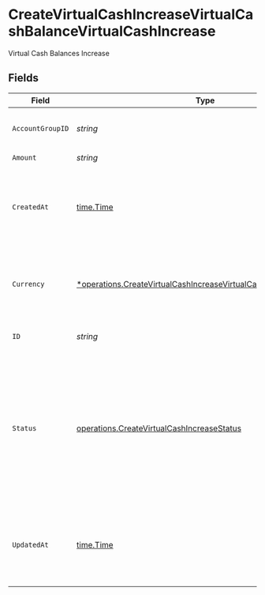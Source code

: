 # CreateVirtualCashIncreaseVirtualCashBalanceVirtualCashIncrease

Virtual Cash Balances Increase


## Fields

| Field                                                                                                                                                                                            | Type                                                                                                                                                                                             | Required                                                                                                                                                                                         | Description                                                                                                                                                                                      |
| ------------------------------------------------------------------------------------------------------------------------------------------------------------------------------------------------ | ------------------------------------------------------------------------------------------------------------------------------------------------------------------------------------------------ | ------------------------------------------------------------------------------------------------------------------------------------------------------------------------------------------------ | ------------------------------------------------------------------------------------------------------------------------------------------------------------------------------------------------ |
| `AccountGroupID`                                                                                                                                                                                 | *string*                                                                                                                                                                                         | :heavy_check_mark:                                                                                                                                                                               | Account group unique identifier.                                                                                                                                                                 |
| `Amount`                                                                                                                                                                                         | *string*                                                                                                                                                                                         | :heavy_check_mark:                                                                                                                                                                               | N/A                                                                                                                                                                                              |
| `CreatedAt`                                                                                                                                                                                      | [time.Time](https://pkg.go.dev/time#Time)                                                                                                                                                        | :heavy_check_mark:                                                                                                                                                                               | Date and time when the resource was created. [RFC 3339-5](https://datatracker.ietf.org/doc/html/rfc3339#section-5.6), [ISO8601 UTC](https://www.iso.org/iso-8601-date-and-time-format.html)      |
| `Currency`                                                                                                                                                                                       | [*operations.CreateVirtualCashIncreaseVirtualCashBalancesCurrency](../../models/operations/createvirtualcashincreasevirtualcashbalancescurrency.md)                                              | :heavy_minus_sign:                                                                                                                                                                               | Alphabetic three-letter [ISO 4217](https://en.wikipedia.org/wiki/ISO_4217) currency code.<br/>* EUR - Euro                                                                                       |
| `ID`                                                                                                                                                                                             | *string*                                                                                                                                                                                         | :heavy_check_mark:                                                                                                                                                                               | Virtual cash unique identifier                                                                                                                                                                   |
| `Status`                                                                                                                                                                                         | [operations.CreateVirtualCashIncreaseStatus](../../models/operations/createvirtualcashincreasestatus.md)                                                                                         | :heavy_check_mark:                                                                                                                                                                               | Status of the virtual cash<br/>* ISSUED - Virtual cash increase is created.<br/>* CONFIRMED - Virtual cash increase was successfully processed.                                                  |
| `UpdatedAt`                                                                                                                                                                                      | [time.Time](https://pkg.go.dev/time#Time)                                                                                                                                                        | :heavy_check_mark:                                                                                                                                                                               | Date and time when the resource was last updated. [RFC 3339-5](https://datatracker.ietf.org/doc/html/rfc3339#section-5.6), [ISO8601 UTC](https://www.iso.org/iso-8601-date-and-time-format.html) |